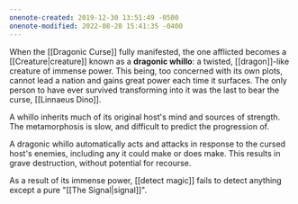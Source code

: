 ```yaml
---
onenote-created: 2019-12-30 13:51:49 -0500
onenote-modified: 2022-08-28 15:41:35 -0400
---
```

When the [[Dragonic Curse]] fully manifested, the one afflicted becomes a [[Creature|creature]] known as a **dragonic whillo**: a twisted, [[dragon]]-like creature of immense power. This being, too concerned with its own plots, cannot lead a nation and gains great power each time it surfaces. The only person to have ever survived transforming into it was the last to bear the curse, [[Linnaeus Dino]].

A whillo inherits much of its original host's mind and sources of strength. The metamorphosis is slow, and difficult to predict the progression of.

A dragonic whillo automatically acts and attacks in response to the cursed host's enemies, including any it could make or does make. This results in grave destruction, without potential for recourse.

As a result of its immense power, [[detect magic]] fails to detect anything except a pure "[[The Signal|signal]]".